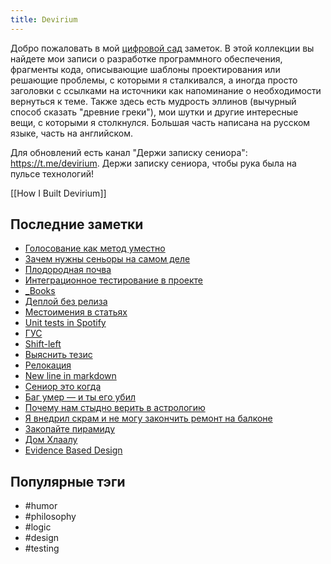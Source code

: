```yaml
---
title: Devirium
---
```


Добро пожаловать в мой [цифровой сад](https://maggieappleton.com/garden-history) заметок. В этой коллекции вы найдете мои записи о разработке программного обеспечения, фрагменты кода, описывающие шаблоны проектирования или решающие проблемы, с которыми я сталкивался, а иногда просто заголовки с ссылками на источники как напоминание о необходимости вернуться к теме. Также здесь есть мудрость эллинов (вычурный способ сказать "древние греки"), мои шутки и другие интересные вещи, с которыми я столкнулся. Большая часть написана на русском языке, часть на английском.

Для обновлений есть канал "Держи записку сениора": https://t.me/devirium. Держи записку сениора, чтобы рука была на пульсе технологий!

[[How I Built Devirium]]

## Последние заметки
- [Голосование как метод уместно](2025-08/Голосование-как-метод-уместно.md)
- [Зачем нужны сеньоры на самом деле](2025-08/Зачем-нужны-сеньоры-на-самом-деле.md)
- [Плодородная почва](2025-08/Плодородная-почва.md)
- [Интеграционное тестирование в проекте](2025/2025-03/Интеграционное-тестирование-в-проекте.md)
- [_Books](_Books.md)
- [Деплой без релиза](2025/2025-07/Деплой-без-релиза.md)
- [Местоимения в статьях](2025/2025-07/Местоимения-в-статьях.md)
- [Unit tests in Spotify](2025/2025-07/Unit-tests-in-Spotify.md)
- [ГУС](2025/2025-07/ГУС.md)
- [Shift-left](2025/2025-07/Shift-left.md)
- [Выяснить тезис](2025/2025-07/Выяснить-тезис.md)
- [Релокация](2025/2025-07/Релокация.md)
- [New line in markdown](2024/2024-07/New-line-in-markdown.md)
- [Сениор это когда](2025/2025-05/Сениор-это-когда.md)
- [Баг умер — и ты его убил](2025/2025-06/Баг-умер-—-и-ты-его-убил.md)
- [Почему нам стыдно верить в астрологию](2025/2025-07/Почему-нам-стыдно-верить-в-астрологию.md)
- [Я внедрил скрам и не могу закончить ремонт на балконе](2025/2025-07/Я-внедрил-скрам-и-не-могу-закончить-ремонт-на-балконе.md)
- [Закопайте пирамиду](2025/2025-06/Закопайте-пирамиду.md)
- [Дом Хлаалу](2025/2025-07/Дом-Хлаалу.md)
- [Evidence Based Design](2025/2025-06/Evidence-Based-Design.md)


## Популярные тэги
- #humor
- #philosophy
- #logic
- #design
- #testing
